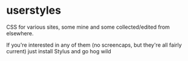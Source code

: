 # userstyles
CSS for various sites, some mine and some collected/edited from elsewhere.

If you're interested in any of them (no screencaps, but they're all fairly current) just install Stylus and go hog wild

